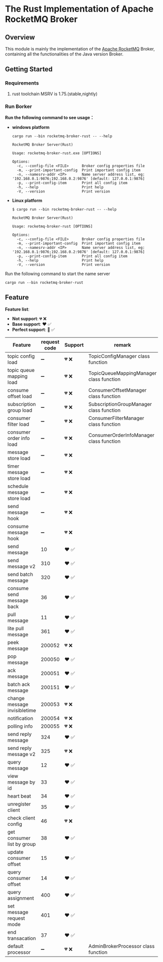 # The Rust Implementation of Apache RocketMQ Broker

## Overview

This module is mainly the implementation of the [Apache RocketMQ](https://github.com/apache/rocketmq) Broker, containing all the functionalities of the Java version Broker.

## Getting Started

### Requirements

1. rust toolchain MSRV is 1.75.(stable,nightly)

### Run Borker

**Run the following command to see usage：**

- **windows platform**

  ```shell
  cargo run --bin rocketmq-broker-rust -- --help
  
  RocketMQ Broker Server(Rust)
  
  Usage: rocketmq-broker-rust.exe [OPTIONS]
  
  Options:
    -c, --config-file <FILE>      Broker config properties file
    -m, --print-important-config  Print important config item
    -n, --namesrv-addr <IP>       Name server address list, eg: '192.168.0.1:9876;192.168.0.2:9876' [default: 127.0.0.1:9876]
    -p, --print-config-item       Print all config item
    -h, --help                    Print help
    -V, --version                 Print version
  ```

  

- **Linux platform**

  ```shell
  $ cargo run --bin rocketmq-broker-rust -- --help
  
  RocketMQ Broker Server(Rust)
  
  Usage: rocketmq-broker-rust [OPTIONS]
  
  Options:
    -c, --config-file <FILE>      Broker config properties file
    -m, --print-important-config  Print important config item
    -n, --namesrv-addr <IP>       Name server address list, eg: '192.168.0.1:9876;192.168.0.2:9876' [default: 127.0.0.1:9876]
    -p, --print-config-item       Print all config item
    -h, --help                    Print help
    -V, --version                 Print version
  ```

Run the following command to start the name server

```
cargo run --bin rocketmq-broker-rust
```

## Feature

**Feature list**:

- **Not support**: 💔 ❌
- **Base support**: ❤️ ✅
- **Perfect support**: 💖 ✅

| Feature                      | request code       | Support | remark                                  |
| ---------------------------- | ------------------ | ----- | --------------------------------------- |
| topic config load            | :heavy_minus_sign: | 💔 ❌  | TopicConfigManager class function       |
| topic queue mapping load     | :heavy_minus_sign: | 💔 ❌  | TopicQueueMappingManager class function |
| consume offset load          | :heavy_minus_sign: | 💔 ❌  | ConsumerOffsetManager class function    |
| subscription group load      | :heavy_minus_sign: | 💔 ❌  | SubscriptionGroupManager class function |
| consumer filter load         | :heavy_minus_sign: | 💔 ❌  | ConsumerFilterManager class function    |
| consumer order info load     | :heavy_minus_sign: | 💔 ❌  | ConsumerOrderInfoManager class function |
| message store load           | :heavy_minus_sign: | 💔 ❌  |                                         |
| timer message store load     | :heavy_minus_sign: | 💔 ❌  |                                         |
| schedule message store load  | :heavy_minus_sign: | 💔 ❌  |                                         |
| send message hook            | :heavy_minus_sign: | 💔 ❌  |                                         |
| consume message hook         | :heavy_minus_sign: | 💔 ❌  |                                         |
| send message                 | 10                 | ❤️ ✅  |                                         |
| send message v2              | 310                | ❤️ ✅  |                                         |
| send batch message           | 320                | ❤️ ✅  |                                         |
| consume send message back    | 36                 | ❤️ ✅  |                                         |
| pull message                 | 11                 | ❤️ ✅  |                                         |
| lite pull message            | 361                | ❤️ ✅  |                                         |
| peek message                 | 200052             | 💔 ❌  |                                         |
| pop message                  | 200050             | ❤️ ✅  |                                         |
| ack message                  | 200051             | ❤️ ✅  |                                         |
| batch ack message            | 200151             | ❤️ ✅  |                                         |
| change message invisibletime | 200053             | 💔 ❌  |                                         |
| notification                 | 200054             | 💔 ❌  |                                         |
| polling info                 | 200055             | 💔 ❌  |                                         |
| send reply message           | 324                | ❤️ ✅  |                                         |
| send reply message v2        | 325                | 💔 ❌  |                                         |
| query message                | 12                 | ❤️ ✅  |                                         |
| view message by id           | 33                 | ❤️ ✅  |                                         |
| heart beat                   | 34                 | ❤️ ✅  |                                         |
| unregister client            | 35                 | ❤️ ✅  |                                         |
| check client config          | 46                 | 💔 ❌  |                                         |
| get consumer list by group   | 38                 | ❤️ ✅  |                                         |
| update consumer offset       | 15                 | ❤️ ✅  |                                         |
| query consumer offset        | 14                 | ❤️ ✅  |                                         |
| query assignment             | 400                | ❤️ ✅  |                                         |
| set message request mode     | 401                | ❤️ ✅  |                                         |
| end transacation             | 37                 | ❤️ ✅  |                                         |
| default processor            | :heavy_minus_sign: | 💔 ❌  | AdminBrokerProcessor class function     |







